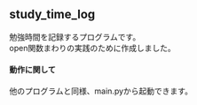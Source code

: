 ## study_time_log

勉強時間を記録するプログラムです。  
open関数まわりの実践のために作成しました。  

#### 動作に関して

他のプログラムと同様、main.pyから起動できます。  